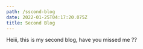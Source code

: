 ```yaml
---
path: /sscond-blog
date: 2022-01-25T04:17:20.075Z
title: Second Blog
---
```

Heiii, this is my second blog, have you missed me ??